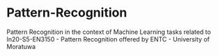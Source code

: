 # Pattern-Recognition
Pattern Recognition in the context of Machine Learning tasks related to In20-S5-EN3150 - Pattern Recognition offered by ENTC - University of Moratuwa
